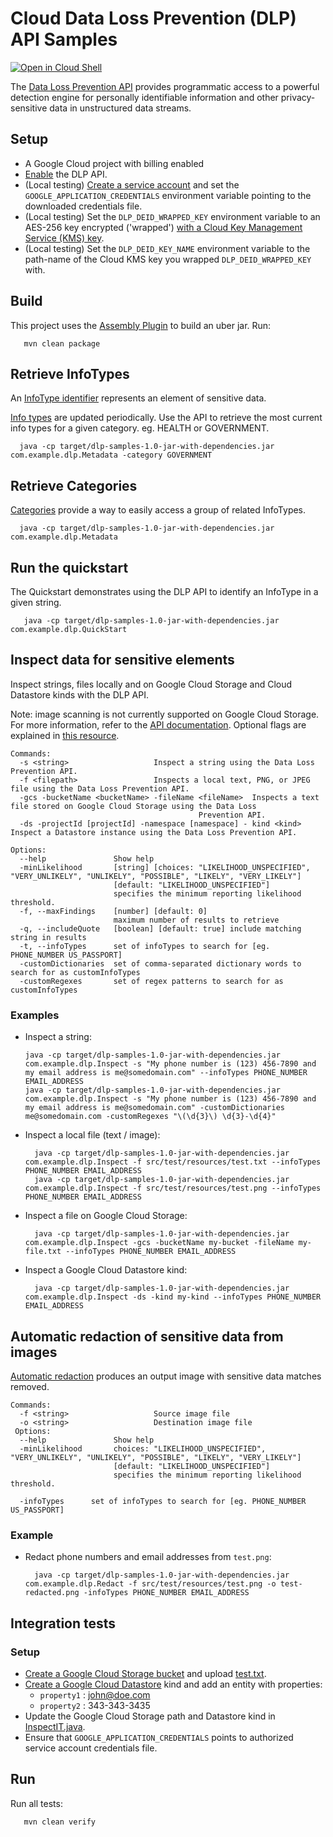 # Cloud Data Loss Prevention (DLP) API Samples

<a href="https://console.cloud.google.com/cloudshell/open?git_repo=https://github.com/GoogleCloudPlatform/java-docs-samples&page=editor&open_in_editor=dlp/README.md">
<img alt="Open in Cloud Shell" src ="http://gstatic.com/cloudssh/images/open-btn.png"></a>

The [Data Loss Prevention API](https://cloud.google.com/dlp/docs/) provides programmatic access to 
a powerful detection engine for personally identifiable information and other privacy-sensitive data
 in unstructured data streams.

## Setup
- A Google Cloud project with billing enabled
- [Enable](https://console.cloud.google.com/launcher/details/google/dlp.googleapis.com) the DLP API.
- (Local testing) [Create a service account](https://cloud.google.com/docs/authentication/getting-started)
and set the `GOOGLE_APPLICATION_CREDENTIALS` environment variable pointing to the downloaded credentials file.
- (Local testing) Set the `DLP_DEID_WRAPPED_KEY` environment variable to an AES-256 key encrypted ('wrapped') [with a Cloud Key Management Service (KMS) key](https://cloud.google.com/kms/docs/encrypt-decrypt).
- (Local testing) Set the `DLP_DEID_KEY_NAME` environment variable to the path-name of the Cloud KMS key you wrapped `DLP_DEID_WRAPPED_KEY` with.

## Build
This project uses the [Assembly Plugin](https://maven.apache.org/plugins/maven-assembly-plugin/usage.html) to build an uber jar.
Run:
```
   mvn clean package
```

## Retrieve InfoTypes
An [InfoType identifier](https://cloud.google.com/dlp/docs/infotypes-categories) represents an element of sensitive data.

[Info types](https://cloud.google.com/dlp/docs/infotypes-reference#global) are updated periodically. Use the API to retrieve the most current 
info types for a given category. eg. HEALTH or GOVERNMENT.
  ```
    java -cp target/dlp-samples-1.0-jar-with-dependencies.jar com.example.dlp.Metadata -category GOVERNMENT
  ``` 

## Retrieve Categories
[Categories](https://cloud.google.com/dlp/docs/infotypes-categories) provide a way to easily access a group of related InfoTypes.
```
  java -cp target/dlp-samples-1.0-jar-with-dependencies.jar com.example.dlp.Metadata
``` 

## Run the quickstart

The Quickstart demonstrates using the DLP API to identify an InfoType in a given string.
```
   java -cp target/dlp-samples-1.0-jar-with-dependencies.jar com.example.dlp.QuickStart
```

## Inspect data for sensitive elements
Inspect strings, files locally and on Google Cloud Storage and Cloud Datastore kinds with the DLP API.

Note: image scanning is not currently supported on Google Cloud Storage.
For more information, refer to the [API documentation](https://cloud.google.com/dlp/docs). 
Optional flags are explained in [this resource](https://cloud.google.com/dlp/docs/reference/rest/v2beta1/content/inspect#InspectConfig).
```
Commands:
  -s <string>                   Inspect a string using the Data Loss Prevention API.
  -f <filepath>                 Inspects a local text, PNG, or JPEG file using the Data Loss Prevention API.
  -gcs -bucketName <bucketName> -fileName <fileName>  Inspects a text file stored on Google Cloud Storage using the Data Loss
                                          Prevention API.
  -ds -projectId [projectId] -namespace [namespace] - kind <kind> Inspect a Datastore instance using the Data Loss Prevention API.

Options:
  --help               Show help 
  -minLikelihood       [string] [choices: "LIKELIHOOD_UNSPECIFIED", "VERY_UNLIKELY", "UNLIKELY", "POSSIBLE", "LIKELY", "VERY_LIKELY"]
                       [default: "LIKELIHOOD_UNSPECIFIED"]
                       specifies the minimum reporting likelihood threshold.
  -f, --maxFindings    [number] [default: 0]
                       maximum number of results to retrieve
  -q, --includeQuote   [boolean] [default: true] include matching string in results
  -t, --infoTypes      set of infoTypes to search for [eg. PHONE_NUMBER US_PASSPORT]
  -customDictionaries  set of comma-separated dictionary words to search for as customInfoTypes
  -customRegexes       set of regex patterns to search for as customInfoTypes
```
### Examples
 - Inspect a string:
   ```
   java -cp target/dlp-samples-1.0-jar-with-dependencies.jar com.example.dlp.Inspect -s "My phone number is (123) 456-7890 and my email address is me@somedomain.com" --infoTypes PHONE_NUMBER EMAIL_ADDRESS
   java -cp target/dlp-samples-1.0-jar-with-dependencies.jar com.example.dlp.Inspect -s "My phone number is (123) 456-7890 and my email address is me@somedomain.com" -customDictionaries me@somedomain.com -customRegexes "\(\d{3}\) \d{3}-\d{4}"
   ```
 - Inspect a local file (text / image):
   ```
     java -cp target/dlp-samples-1.0-jar-with-dependencies.jar com.example.dlp.Inspect -f src/test/resources/test.txt --infoTypes PHONE_NUMBER EMAIL_ADDRESS
     java -cp target/dlp-samples-1.0-jar-with-dependencies.jar com.example.dlp.Inspect -f src/test/resources/test.png --infoTypes PHONE_NUMBER EMAIL_ADDRESS
   ```
- Inspect a file on Google Cloud Storage:
  ```
    java -cp target/dlp-samples-1.0-jar-with-dependencies.jar com.example.dlp.Inspect -gcs -bucketName my-bucket -fileName my-file.txt --infoTypes PHONE_NUMBER EMAIL_ADDRESS
  ```
- Inspect a Google Cloud Datastore kind:
  ```
    java -cp target/dlp-samples-1.0-jar-with-dependencies.jar com.example.dlp.Inspect -ds -kind my-kind --infoTypes PHONE_NUMBER EMAIL_ADDRESS
  ```

## Automatic redaction of sensitive data from images
[Automatic redaction](https://cloud.google.com/dlp/docs/redacting-sensitive-data-images) produces an output image with sensitive data matches removed.

```
Commands:
  -f <string>                   Source image file
  -o <string>                   Destination image file
 Options:
  --help               Show help
  -minLikelihood       choices: "LIKELIHOOD_UNSPECIFIED", "VERY_UNLIKELY", "UNLIKELY", "POSSIBLE", "LIKELY", "VERY_LIKELY"]
                       [default: "LIKELIHOOD_UNSPECIFIED"]
                       specifies the minimum reporting likelihood threshold.
  
  -infoTypes      set of infoTypes to search for [eg. PHONE_NUMBER US_PASSPORT]
```

### Example
- Redact phone numbers and email addresses from `test.png`:
  ```
    java -cp target/dlp-samples-1.0-jar-with-dependencies.jar com.example.dlp.Redact -f src/test/resources/test.png -o test-redacted.png -infoTypes PHONE_NUMBER EMAIL_ADDRESS
  ```

## Integration tests
### Setup
- [Create a Google Cloud Storage bucket](https://console.cloud.google.com/storage) and upload [test.txt](src/test/resources/test.txt).
- [Create a Google Cloud Datastore](https://console.cloud.google.com/datastore) kind and add an entity with properties:
  - `property1` : john@doe.com
  - `property2` : 343-343-3435
- Update the Google Cloud Storage path and Datastore kind in [InspectIT.java](src/test/java/com/example/dlp/InspectIT.java).
- Ensure that `GOOGLE_APPLICATION_CREDENTIALS` points to authorized service account credentials file.

## Run
Run all tests:
  ```
     mvn clean verify
  ```
